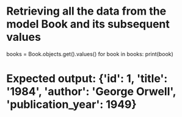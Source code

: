 # Retrieving all the data from the model Book and its subsequent values
books = Book.objects.get().values()
for book in books:
     print(book)


# Expected output: {'id': 1, 'title': '1984', 'author': 'George Orwell', 'publication_year': 1949}